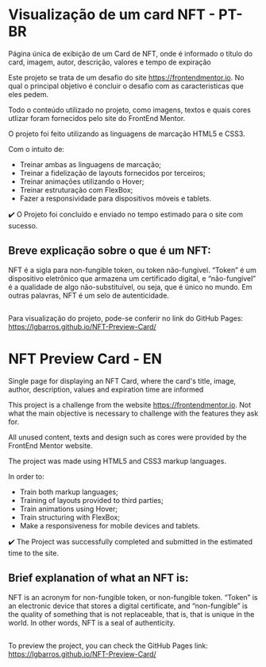 # Visualização de um card NFT - PT-BR

Página única de exibição de um Card de NFT, onde é informado o título do card, imagem, autor, descrição, valores e tempo de expiração

Este projeto se trata de um desafio do site https://frontendmentor.io. No qual o principal objetivo é concluir o desafio com as caracteristicas que eles pedem.

Todo o conteúdo utilizado no projeto, como imagens, textos e quais cores utlizar foram fornecidos pelo site do FrontEnd Mentor.

O projeto foi feito utilizando as linguagens de marcação HTML5 e CSS3.

Com o intuito de:
- Treinar ambas as linguagens de marcação;
- Treinar a fidelização de layouts fornecidos por terceiros;
- Treinar animações utilizando o Hover;
- Treinar estruturação com FlexBox;
- Fazer a responsividade para dispositivos móveis e tablets.

:heavy_check_mark: O Projeto foi concluído e enviado no tempo estimado para o site com sucesso.

## Breve explicação sobre o que é um NFT: 

NFT é a sigla para non-fungible token, ou token não-fungível. “Token” é um dispositivo eletrônico que armazena um certificado digital, e “não-fungível” é a qualidade de algo não-substituível, ou seja, que é único no mundo. Em outras palavras, NFT é um selo de autenticidade.
##
Para visualização do projeto, pode-se conferir no link do GitHub Pages: https://lgbarros.github.io/NFT-Preview-Card/
##
##
# NFT Preview Card - EN

Single page for displaying an NFT Card, where the card's title, image, author, description, values ​​and expiration time are informed

This project is a challenge from the website https://frontendmentor.io. Not what the main objective is necessary to challenge with the features they ask for.

All unused content, texts and design such as cores were provided by the FrontEnd Mentor website.

The project was made using HTML5 and CSS3 markup languages.

In order to:
- Train both markup languages;
- Training of layouts provided to third parties;
- Train animations using Hover;
- Train structuring with FlexBox;
- Make a responsiveness for mobile devices and tablets.

:heavy_check_mark: The Project was successfully completed and submitted in the estimated time to the site.

## Brief explanation of what an NFT is:

NFT is an acronym for non-fungible token, or non-fungible token. “Token” is an electronic device that stores a digital certificate, and “non-fungible” is the quality of something that is not replaceable, that is, that is unique in the world. In other words, NFT is a seal of authenticity.
##
To preview the project, you can check the GitHub Pages link: https://lgbarros.github.io/NFT-Preview-Card/
##
